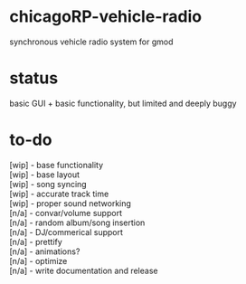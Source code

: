 # chicagoRP-vehicle-radio
synchronous vehicle radio system for gmod

# status
basic GUI + basic functionality, but limited and deeply buggy

# to-do
[wip] - base functionality                 
[wip] - base layout                 
[wip] - song syncing                 
[wip] - accurate track time                 
[wip] - proper sound networking                 
[n/a] - convar/volume support                 
[n/a] - random album/song insertion                 
[n/a] - DJ/commerical support                 
[n/a] - prettify                 
[n/a] - animations?                 
[n/a] - optimize                 
[n/a] - write documentation and release                 
